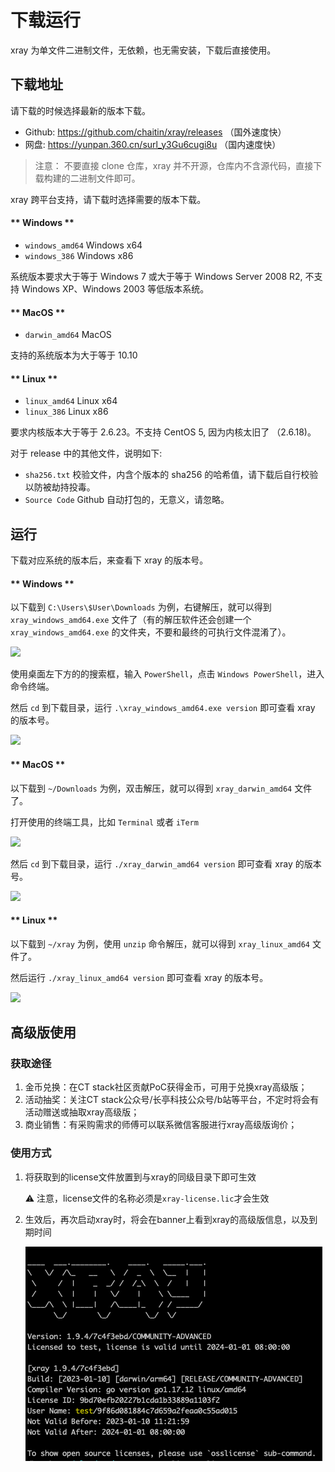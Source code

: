# 下载运行

xray 为单文件二进制文件，无依赖，也无需安装，下载后直接使用。

## 下载地址

请下载的时候选择最新的版本下载。

+ Github: https://github.com/chaitin/xray/releases （国外速度快）
+ 网盘: https://yunpan.360.cn/surl_y3Gu6cugi8u （国内速度快）

> 注意： 不要直接 clone 仓库，xray 并不开源，仓库内不含源代码，直接下载构建的二进制文件即可。

xray 跨平台支持，请下载时选择需要的版本下载。

<!-- tabs:start -->

#### ** Windows **

+ `windows_amd64` Windows x64
+ `windows_386` Windows x86

系统版本要求大于等于 Windows 7 或大于等于 Windows Server 2008 R2, 不支持 Windows XP、Windows 2003 等低版本系统。

#### ** MacOS **

+ `darwin_amd64` MacOS

支持的系统版本为大于等于 10.10

#### ** Linux **

+ `linux_amd64` Linux x64
+ `linux_386` Linux x86

要求内核版本大于等于 2.6.23。不支持 CentOS 5, 因为内核太旧了 （2.6.18)。

<!-- tabs:end -->

对于 release 中的其他文件，说明如下:

+ `sha256.txt` 校验文件，内含个版本的 sha256 的哈希值，请下载后自行校验以防被劫持投毒。
+ `Source Code` Github 自动打包的，无意义，请忽略。

## 运行

下载对应系统的版本后，来查看下 xray 的版本号。

<!-- tabs:start -->

#### ** Windows **

以下载到 `C:\Users\$User\Downloads` 为例，右键解压，就可以得到 `xray_windows_amd64.exe` 文件了（有的解压软件还会创建一个 `xray_windows_amd64.exe` 的文件夹，不要和最终的可执行文件混淆了）。

![](../assets/tutorial/windows_term.jpg)

使用桌面左下方的的搜索框，输入 `PowerShell`，点击 `Windows PowerShell`，进入命令终端。

然后 `cd` 到下载目录，运行 `.\xray_windows_amd64.exe version` 即可查看 xray 的版本号。

![](../assets/tutorial/windows_run_version.jpg)

#### ** MacOS **

以下载到 `~/Downloads` 为例，双击解压，就可以得到 `xray_darwin_amd64` 文件了。

打开使用的终端工具，比如 `Terminal` 或者 `iTerm`

![](../assets/tutorial/mac_term.jpg)

然后 `cd` 到下载目录，运行 `./xray_darwin_amd64 version` 即可查看 xray 的版本号。

![](../assets/tutorial/mac_run_version.jpg)

#### ** Linux **

以下载到 `~/xray` 为例，使用 `unzip` 命令解压，就可以得到 `xray_linux_amd64` 文件了。

然后运行 `./xray_linux_amd64 version` 即可查看 xray 的版本号。

![](../assets/tutorial/linux_run_version.jpg)
<!-- tabs:end -->

## 高级版使用

### 获取途径

1. 金币兑换：在CT stack社区贡献PoC获得金币，可用于兑换xray高级版；
2. 活动抽奖：关注CT stack公众号/长亭科技公众号/b站等平台，不定时将会有活动赠送或抽取xray高级版；
3. 商业销售：有采购需求的师傅可以联系微信客服进行xray高级版询价；

### 使用方式

1. 将获取到的license文件放置到与xray的同级目录下即可生效
    
    ⚠️ 注意，license文件的名称必须是`xray-license.lic`才会生效

2. 生效后，再次启动xray时，将会在banner上看到xray的高级版信息，以及到期时间

   ![](../assets/tutorial/license.lic.png)